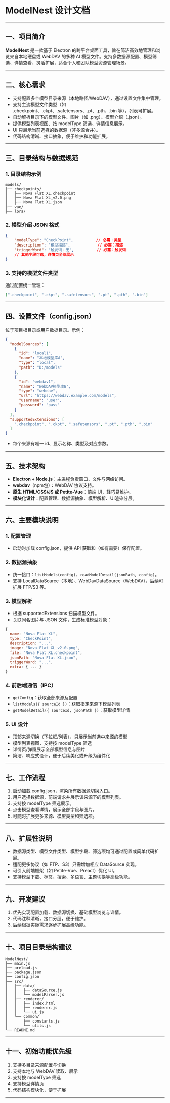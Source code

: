# ModelNest 设计文档

---

## 一、项目简介

**ModelNest** 是一款基于 Electron 的跨平台桌面工具，旨在简洁高效地管理和浏览来自本地硬盘或 WebDAV 的多种 AI 模型文件。支持多数据源配置、模型筛选、详情查看、灵活扩展，适合个人和团队模型资源管理场景。

---

## 二、核心需求

- 支持配置多个模型目录来源（本地路径/WebDAV），通过设置文件集中管理。
- 支持主流模型文件类型（如 .checkpoint、.ckpt、.safetensors、.pt、.pth、.bin 等），列表可扩展。
- 自动解析目录下的模型文件、图片（如 .png）、模型介绍（.json）。
- 提供模型列表视图、按 modelType 筛选、详情信息展示。
- UI 只展示当前选择的数据源（非多源合并）。
- 代码结构清晰、接口抽象，便于维护和功能扩展。

---

## 三、目录结构与数据规范

### 1. 目录结构示例

```plaintext
models/
├── checkpoints/
│   ├── Nova Flat XL.checkpoint
│   ├── Nova Flat XL_v2.0.png
│   ├── Nova Flat XL.json
├── vae/
├── lora/
```

### 2. 模型介绍 JSON 格式

```json
{
    "modelType": "CheckPoint",          // 必需：类型
    "description": "模型描述",            // 必需：描述
    "triggerWord": "触发词：无",          // 必需：触发词
    // 其他字段可选，详情页全部展示
}
```

### 3. 支持的模型文件类型

通过配置统一管理：

```json
[".checkpoint", ".ckpt", ".safetensors", ".pt", ".pth", ".bin"]
```

---

## 四、设置文件（config.json）

位于项目根目录或用户数据目录。示例：

```json
{
  "modelSources": [
    {
      "id": "local1",
      "name": "本地模型库A",
      "type": "local",
      "path": "D:/models"
    },
    {
      "id": "webdav1",
      "name": "WebDAV模型库B",
      "type": "webdav",
      "url": "https://webdav.example.com/models",
      "username": "user",
      "password": "pass"
    }
  ],
  "supportedExtensions": [
    ".checkpoint", ".ckpt", ".safetensors", ".pt", ".pth", ".bin"
  ]
}
```
- 每个来源有唯一 id、显示名称、类型及对应参数。

---

## 五、技术架构

- **Electron + Node.js**：主进程负责窗口、文件与网络访问。
- **webdav**（npm包）：WebDAV 协议支持。
- **原生 HTML/CSS/JS 或 Petite-Vue**：前端 UI，轻巧易维护。
- **模块化设计**：配置管理、数据源抽象、模型解析、UI渲染分层。

---

## 六、主要模块说明

### 1. 配置管理

- 启动时加载 config.json，提供 API 获取和（如有需要）保存配置。

### 2. 数据源抽象

- 统一接口：`listModels(config)`、`readModelDetail(jsonPath, config)`。
- 支持 LocalDataSource（本地）、WebDavDataSource（WebDAV），后续可扩展 FTP/S3 等。

### 3. 模型解析

- 根据 supportedExtensions 扫描模型文件。
- 关联同名图片与 JSON 文件，生成标准模型对象：

```js
{
  name: "Nova Flat XL",
  type: "CheckPoint",
  description: "...",
  image: "Nova Flat XL_v2.0.png",
  file: "Nova Flat XL.checkpoint",
  jsonPath: "Nova Flat XL.json",
  triggerWord: "...",
  extra: { ... }
}
```

### 4. 前后端通信（IPC）

- `getConfig`：获取全部来源及配置
- `listModels({ sourceId })`：获取指定来源下模型列表
- `getModelDetail({ sourceId, jsonPath })`：获取模型详情

### 5. UI 设计

- 顶部来源切换（下拉框/列表），只展示当前选中来源的模型
- 模型列表视图，支持按 modelType 筛选
- 详情页/弹窗展示全部模型信息与图片
- 简洁、响应式设计，便于后续美化或升级为组件化

---

## 七、工作流程

1. 启动加载 config.json，渲染所有数据源切换入口。
2. 用户选择数据源，前端请求并展示该来源下的模型列表。
3. 支持按 modelType 筛选展示。
4. 点击模型查看详情，展示全部字段与图片。
5. 可随时扩展更多来源、模型类型和筛选项。

---

## 八、扩展性说明

- 数据源类型、模型文件类型、模型字段、筛选项均可通过配置或简单代码扩展。
- 适配更多协议（如 FTP、S3）只需增加相应 DataSource 实现。
- 可引入前端框架（如 Petite-Vue、Preact）优化 UI。
- 支持模型下载、标签、搜索、多语言、主题切换等高级功能。

---

## 九、开发建议

1. 优先实现配置加载、数据源切换、基础模型浏览与详情。
2. 代码注释清晰，接口分层，便于维护。
3. 后续根据实际需求逐步扩展高级功能。

---

## 十、项目目录结构建议

```plaintext
ModelNest/
├── main.js
├── preload.js
├── package.json
├── config.json
├── src/
│   ├── data/
│   │   ├── dataSource.js
│   │   └── modelParser.js
│   ├── renderer/
│   │   ├── index.html
│   │   ├── renderer.js
│   │   └── ui.js
│   └── common/
│       ├── constants.js
│       └── utils.js
└── README.md
```

---

## 十一、初始功能优先级

1. 支持多目录来源配置与切换
2. 支持本地与 WebDAV 读取、展示
3. 支持按 modelType 筛选
4. 支持模型详情页
5. 代码结构模块化，便于扩展

---